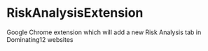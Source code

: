 # RiskAnalysisExtension
Google Chrome extension which will add a new Risk Analysis tab in Dominating12 websites
